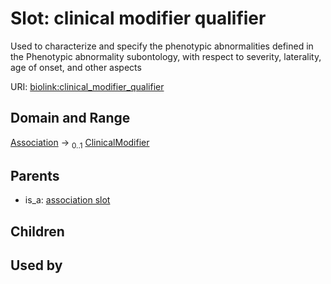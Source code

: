 
# Slot: clinical modifier qualifier


Used to characterize and specify the phenotypic abnormalities defined in the Phenotypic abnormality subontology, with respect to severity, laterality, age of onset, and other aspects

URI: [biolink:clinical_modifier_qualifier](https://w3id.org/biolink/vocab/clinical_modifier_qualifier)


## Domain and Range

[Association](Association.md) &#8594;  <sub>0..1</sub> [ClinicalModifier](ClinicalModifier.md)

## Parents

 *  is_a: [association slot](association_slot.md)

## Children


## Used by

